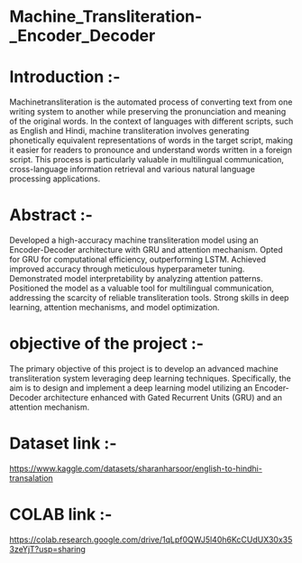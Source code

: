 # Machine_Transliteration-_Encoder_Decoder

# Introduction :-
Machinetransliteration is the automated process of converting text from one writing system to another while 
preserving the pronunciation and meaning of the original words. In the context of languages with different scripts, such 
as English and Hindi, machine transliteration involves generating phonetically equivalent representations of words in the 
target script, making it easier for readers to pronounce and understand words written in a foreign script. This process is 
particularly valuable in multilingual communication, cross-language information retrieval and various natural language 
processing applications.

# Abstract :-
Developed a high-accuracy machine transliteration model using an Encoder-Decoder architecture with GRU and attention mechanism. Opted for GRU for computational efficiency, outperforming LSTM. Achieved improved accuracy through meticulous hyperparameter tuning. Demonstrated model interpretability by analyzing attention patterns. Positioned the model as a valuable tool for multilingual communication, addressing the scarcity of reliable transliteration tools. Strong skills in deep learning, attention mechanisms, and model optimization.

# objective of the project :-
The primary objective of this project is to develop an advanced machine transliteration 
system leveraging deep learning techniques. Specifically, the aim is to design and implement a deep learning model 
utilizing an Encoder-Decoder architecture enhanced with Gated Recurrent Units (GRU) and an attention mechanism.

# Dataset link :- 
https://www.kaggle.com/datasets/sharanharsoor/english-to-hindhi-transalation

# COLAB link :-
https://colab.research.google.com/drive/1qLpf0QWJ5l40h6KcCUdUX30x353zeYjT?usp=sharing
